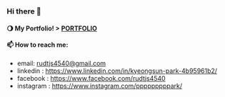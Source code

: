 ### Hi there 👋 


#### 🌖 My Portfolio! > [PORTFOLIO](https://gngsn.github.io/)


#### 📫 How to reach me:
- email: rudtjs4540@gmail.com
- linkedin : https://www.linkedin.com/in/kyeongsun-park-4b95961b2/
- facebook : https://www.facebook.com/rudtjs4540
- instagram : https://www.instagram.com/pppppppppark/



<!--
**gngsn/gngsn** is a ✨ _special_ ✨ repository because its `README.md` (this file) appears on your GitHub profile.

Here are some ideas to get you started:

#### 🔭 I’m currently working on  [SOPT](http://sopt.org/wp/)
- 🌱 I’m currently learning ...
- 👯 I’m looking to collaborate on ...
- 🤔 I’m looking for help with ...
- 💬 Ask me about ...
- 
- 😄 Pronouns: ...
- ⚡ Fun fact: ...
-->
